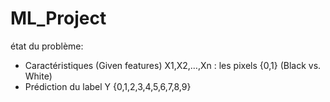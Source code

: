 # ML_Project
état du problème:
- Caractéristiques (Given features) X1,X2,…,Xn : les pixels {0,1} (Black vs. White)
- Prédiction du label Y {0,1,2,3,4,5,6,7,8,9}
